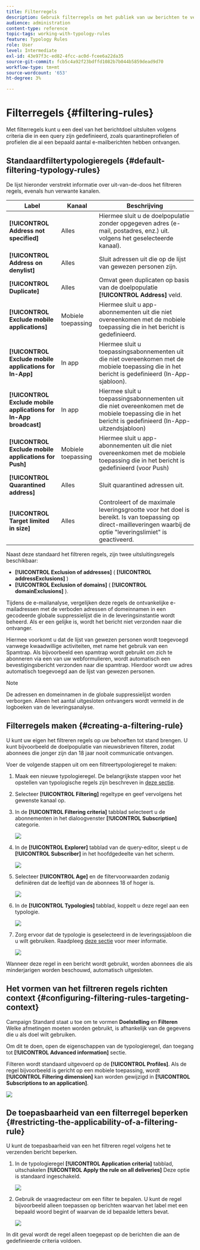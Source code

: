```yaml
---
title: Filterregels
description: Gebruik filterregels om het publiek van uw berichten te verfijnen.
audience: administration
content-type: reference
topic-tags: working-with-typology-rules
feature: Typology Rules
role: User
level: Intermediate
exl-id: 43e97f3c-ed82-4fcc-ac0d-fcee6a22da35
source-git-commit: fcb5c4a92f23bdffd1082b7b044b5859dead9d70
workflow-type: tm+mt
source-wordcount: '653'
ht-degree: 3%

---
```


# Filterregels {#filtering-rules}

Met filterregels kunt u een deel van het berichtdoel uitsluiten volgens criteria die in een query zijn gedefinieerd, zoals quarantineprofielen of profielen die al een bepaald aantal e-mailberichten hebben ontvangen.

## Standaardfiltertypologieregels {#default-filtering-typology-rules}

De lijst hieronder verstrekt informatie over uit-van-de-doos het filtreren regels, evenals hun verwante kanalen.

| Label | Kanaal | Beschrijving |
| ---------|----------|---------|
| **[!UICONTROL Address not specified]** | Alles | Hiermee sluit u de doelpopulatie zonder opgegeven adres (e-mail, postadres, enz.) uit. volgens het geselecteerde kanaal). |
| **[!UICONTROL Address on denylist]** | Alles | Sluit adressen uit die op de lijst van gewezen personen zijn. |
| **[!UICONTROL Duplicate]** | Alles | Omvat geen duplicaten op basis van de doelpopulatie **[!UICONTROL Address]** veld. |
| **[!UICONTROL Exclude mobile applications]** | Mobiele toepassing | Hiermee sluit u app-abonnementen uit die niet overeenkomen met de mobiele toepassing die in het bericht is gedefinieerd. |
| **[!UICONTROL Exclude mobile applications for In-App]** | In app | Hiermee sluit u toepassingsabonnementen uit die niet overeenkomen met de mobiele toepassing die in het bericht is gedefinieerd (In-App-sjabloon). |
| **[!UICONTROL Exclude mobile applications for In-App broadcast]** | In app | Hiermee sluit u toepassingsabonnementen uit die niet overeenkomen met de mobiele toepassing die in het bericht is gedefinieerd (In-App-uitzendsjabloon) |
| **[!UICONTROL Exclude mobile applications for Push]** | Mobiele toepassing | Hiermee sluit u app-abonnementen uit die niet overeenkomen met de mobiele toepassing die in het bericht is gedefinieerd (voor Push) |
| **[!UICONTROL Quarantined address]** | Alles | Sluit quarantined adressen uit. |
| **[!UICONTROL Target limited in size]** | Alles | Controleert of de maximale leveringsgrootte voor het doel is bereikt. Is van toepassing op direct-mailleveringen waarbij de optie &quot;leveringslimiet&quot; is geactiveerd. |

Naast deze standaard het filtreren regels, zijn twee uitsluitingsregels beschikbaar:

* **[!UICONTROL Exclusion of addresses]** ( **[!UICONTROL addressExclusions]** )
* **[!UICONTROL Exclusion of domains]** ( **[!UICONTROL domainExclusions]** ).

Tijdens de e-mailanalyse, vergelijken deze regels de ontvankelijke e-mailadressen met de verboden adressen of domeinnamen in een gecodeerde globale suppressielijst die in de leveringsinstantie wordt beheerd. Als er een gelijke is, wordt het bericht niet verzonden naar die ontvanger.

Hiermee voorkomt u dat de lijst van gewezen personen wordt toegevoegd vanwege kwaadwillige activiteiten, met name het gebruik van een Spamtrap. Als bijvoorbeeld een spamtrap wordt gebruikt om zich te abonneren via een van uw webformulieren, wordt automatisch een bevestigingsbericht verzonden naar die spamtrap. Hierdoor wordt uw adres automatisch toegevoegd aan de lijst van gewezen personen.

>[!NOTE]
>
>De adressen en domeinnamen in de globale suppressielijst worden verborgen. Alleen het aantal uitgesloten ontvangers wordt vermeld in de logboeken van de leveringsanalyse.

## Filterregels maken {#creating-a-filtering-rule}

U kunt uw eigen het filtreren regels op uw behoeften tot stand brengen. U kunt bijvoorbeeld de doelpopulatie van nieuwsbrieven filteren, zodat abonnees die jonger zijn dan 18 jaar nooit communicatie ontvangen.

Voer de volgende stappen uit om een filtreertypologieregel te maken:

1. Maak een nieuwe typologieregel. De belangrijkste stappen voor het opstellen van typologische regels zijn beschreven in [deze sectie](../../sending/using/managing-typology-rules.md).

1. Selecteer **[!UICONTROL Filtering]** regeltype en geef vervolgens het gewenste kanaal op.

1. In de **[!UICONTROL Filtering criteria]** tabblad selecteert u de abonnementen in het dialoogvenster **[!UICONTROL Subscription]** categorie.

   ![](assets/typology_create-rule-subscription.png)

1. In de **[!UICONTROL Explorer]** tabblad van de query-editor, sleept u de **[!UICONTROL Subscriber]** in het hoofdgedeelte van het scherm.

   ![](assets/typology_create-rule-subscriber.png)

1. Selecteer **[!UICONTROL Age]** en de filtervoorwaarden zodanig definiëren dat de leeftijd van de abonnees 18 of hoger is.

   ![](assets/typology_create-rule-age.png)

1. In de **[!UICONTROL Typologies]** tabblad, koppelt u deze regel aan een typologie.

   ![](assets/typology_create-rule-typology.png)

1. Zorg ervoor dat de typologie is geselecteerd in de leveringssjabloon die u wilt gebruiken. Raadpleeg [deze sectie](../../sending/using/managing-typologies.md#applying-typologies-to-messages) voor meer informatie.

   ![](assets/typology_template.png)

Wanneer deze regel in een bericht wordt gebruikt, worden abonnees die als minderjarigen worden beschouwd, automatisch uitgesloten.

## Het vormen van het filtreren regels richten context {#configuring-filtering-rules-targeting-context}

Campaign Standard staat u toe om te vormen  **Doelstelling** en **Filteren** Welke afmetingen moeten worden gebruikt, is afhankelijk van de gegevens die u als doel wilt gebruiken.

Om dit te doen, open de eigenschappen van de typologieregel, dan toegang tot **[!UICONTROL Advanced information]** sectie.

Filteren wordt standaard uitgevoerd op de **[!UICONTROL Profiles]**. Als de regel bijvoorbeeld is gericht op een mobiele toepassing, wordt **[!UICONTROL Filtering dimension]** kan worden gewijzigd in **[!UICONTROL Subscriptions to an application]**.

![](assets/typology_rule-order_2.png)

## De toepasbaarheid van een filterregel beperken {#restricting-the-applicability-of-a-filtering-rule}

U kunt de toepasbaarheid van een het filtreren regel volgens het te verzenden bericht beperken.

1. In de typologieregel **[!UICONTROL Application criteria]** tabblad, uitschakelen **[!UICONTROL Apply the rule on all deliveries]** Deze optie is standaard ingeschakeld.

   ![](assets/typology_limit.png)

1. Gebruik de vraagredacteur om een filter te bepalen. U kunt de regel bijvoorbeeld alleen toepassen op berichten waarvan het label met een bepaald woord begint of waarvan de id bepaalde letters bevat.

   ![](assets/typology_limit-rule.png)

In dit geval wordt de regel alleen toegepast op de berichten die aan de gedefinieerde criteria voldoen.
